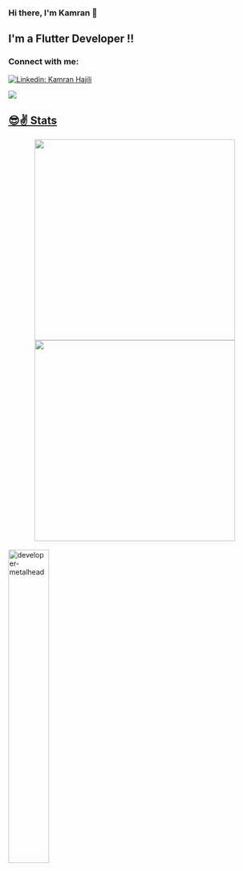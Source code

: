 ### Hi there, I'm Kamran 👋

## I'm a Flutter Developer !!

### Connect with me:

[![Linkedin: Kamran Hajili](https://img.shields.io/badge/-KamranHajili-blue?style=flat-square&logo=Linkedin&logoColor=white&link=https://www.linkedin.com/in/kamran-hajili-4132a9209/)](https://www.linkedin.com/in/kamran-hajili-4132a9209/)


<p align="left"> <a href="https://github.com/khajili98/github-profile-trophy"> <img src="https://github-profile-trophy.vercel.app/?username=khajili98" 
</p>
 
<br>

## 😎✌ Stats  
<div align=center>
  <img width="400" src="https://readme-stats.clckblog.space/api?username=khajili98&theme=merko&show_icons=true&hide_border=true&count_private=true&include_all_commits=true" />
 
  <img width="400"  src="https://github-readme-streak-stats.herokuapp.com?user=khajili98&theme=merko&hide_border=true" />
 


</div>
<br>
   <img align="left"><img width="40%" src="https://readme-stats.clckblog.space/api/top-langs?username=khajili98&show_icons=true&theme=merko&layout=compact" alt="developer-metalhead" />  
 
<!-- | 
<a href="https://github.com/anuraghazra/github-readme-stats"><img align="center" src="https://github-readme-stats.vercel.app/api?username=KHajili98&show_icons=true&include_all_commits=true&&theme=algolia&hide_border=true&count_private=true" alt="KHajili98's github stats" /></a>
 -->
<!-- | <a href="https://github.com/anuraghazra/github-readme-stats"><img align="center" src="https://github-readme-stats.vercel.app/api/top-langs/?username=KHajili98&show_icons=true&include_all_commits=true&layout=compact&theme=algolia&hide_border=true&count_private=true" /></a> |
| ------------- | ------------- |

 -->

